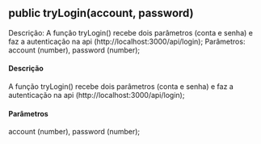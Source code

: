 ## public tryLogin(account, password)
Descrição: A função tryLogin() recebe dois parâmetros (conta e senha) e faz a autenticação na api (http://localhost:3000/api/login);
Parâmetros: account (number), password (number);
#### Descrição
A função tryLogin() recebe dois parâmetros (conta e senha) e faz a autenticação na api (http://localhost:3000/api/login);

#### Parâmetros
account (number), password (number);
